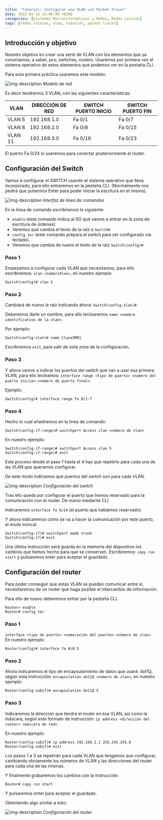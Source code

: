 ```yaml
---
title: "Tutorial: Configurar una VLAN con Packet Tracer" 
date: 2022-02-16 12:00:00 +0100
categories: [Sistemas Microinformáticos y Redes, Redes Locales]
tags: [redes locales, vlan, tutorial, packet tracer]
---
```


## Introducción y objetivo

Nuestro objetivo es crear una serie de VLAN con los elementos que ya conocíamos, a saber, pcs, switches, routers. Usaremos por primera vez el sistema operativo de estos elementos que podemos ver en la pestaña CLI.

Para esta primera práctica usaremos este modelo:

![img-description](/assets/img/tutorial-vlan-packet-tracer/modeloVlan.png)
_Modelo de red_

Es decir tendremos 3 VLAN, con las siguientes características:

| VLAN | DIRECCIÓN DE RED | SWITCH PUERTO INICIO | SWITCH PUERTO FIN |
|---|---|---|---|
| VLAN 5 | 192.168.1.0 | Fa 0/1 | Fa 0/7 |
| VLAN 8 | 192.168.2.0 | Fa 0/8 | Fa 0/15 |
| VLAN 11 | 192.168.3.0 | Fa 0/16 | Fa 0/23 |

El puerto Fa 0/24 lo usaremos para conectar posteriormente el router.

## Configuración del Switch

Vamos a configurar el SWITCH usando el sistema operativo que lleva incorporado, para ello entraremos en la pestaña CLI. (Normalmente nos pedirá que pulsemos Enter para poder iniciar la escritura en el mismo).

![img-description](/assets/img/tutorial-vlan-packet-tracer/consolaSwitch.png)
_Interfaz de línea de comandos_

En la línea de comando escribiremos lo siguiente:

- `enable` (este comando indica al SO que vamos a entrar en la zona de escritura de órdenes)
- Veremos que cambia el texto de la raíz a `Switch#`.
- `config ter` (este comando prepara el switch para ser configurado vía teclado).
- Veremos que cambia de nuevo el texto de la raíz `Switch(config)#`.

### Paso 1

Empezamos a configurar cada VLAN que necesitamos, para ello escribiremos: `vlan <númeroVlan>`, en nuestro ejemplo: 

```console
Switch(config)# vlan 5
```

### Paso 2

Cambiará de nuevo la raíz indicando ahora: `Switch(config-vlan)#`.

Deberemos darle un nombre, para ello teclearemos `name <nombre identificativo de la vlan>`.

Por ejemplo:

```console
Switch(config-vlan)# name ClaseSMR1
```

Escribiremos `exit`, para salir de esta zona de la configuración.

### Paso 3

Y ahora vamos a indicar los puertos del switch que van a usar esa primera VLAN, para ello tecleamos: `interface range <tipo de puerto> <número del puerto inicio>-<número de puerto final>`.

Ejemplo: 

```console
Switch(config)# interface range fa 0/1-7
```

### Paso 4

Hecho lo cual añadiremos en la línea de comando:

```console
Switch(config-if-range)# switchport Access vlan <número de vlan>
```


En nuestro ejemplo:

```console
Switch(config-if-range)# switchport Access vlan 5
Switch(config-if-range)# exit
```

Este proceso desde el paso 1 hasta el 4 hay que repetirlo para cada una de las VLAN que queramos configurar. 

De este modo indicamos qué puertos del switch son para cada VLAN.


![img-description](/assets/img/tutorial-vlan-packet-tracer/configuracionSwitch.png)
_Configuración del switch_

Tras ello queda por configurar el puerto que hemos reservado para la comunicación con el router.
De nuevo mediante CLI.

Indicaremos `interface fa 0/24` (el puerto que habíamos reservado).

Y ahora indicaremos cómo se va a hacer la comunicación por este puerto, el modo troncal.

```console
Switch(config-if)# switchport mode trunk
Switch(config-if)# exit
```

Una última instrucción será guarda en la memoria del dispositivo los cambios que hemos hecho para que se conserven. Escribiremos: `copy run start` y pulsaremos enter para aceptar el guardado.

## Configuración del router

Para poder conseguir que estas VLAN se puedan comunicar entre sí, necesitaremos de un router que haga posible el intercambio de información.

Para ello de nuevo deberemos entrar por la pestaña CLI.

```console
Router> enable
Router# config ter
```

### Paso 1

`interface <tipo de puerto> <numeración del puerto>.<número de vlan>`. En nuestro ejemplo: 

```console
Router(config)# interface fa 0/0.5
```

### Paso 2

Ahora indicaremos el tipo de encapsulamiento de datos que usará: dot1Q, según esta instrucción:
`encapsulation dot1Q <número de vlan>`, en nuestro ejemplo:

```console
Router(config-subif)# encapsulation dot1Q 5
```

### Paso 3

Indicaremos la dirección que tendrá el router en esa VLAN, así como la máscara, según este formato de instrucción: `ip address <dirección del router> <máscara de red>`.

En nuestro ejemplo:

```console
Router(config-subif)# ip address 192.168.1.1 255.255.255.0
Router(config-subif)# exit
```

Los pasos 1 a 3 se repetirán para cada VLAN que tengamos que configurar, cambiando obviamente los números de VLAN y las direcciones del router para cada una de las mismas.

Y finalmente grabaremos los cambios con la instrucción: 

```console
Router# copy run start
``` 

Y pulsaremos enter para aceptar el guardado. 

Obteniendo algo similar a esto:

![img-description](/assets/img/tutorial-vlan-packet-tracer/configuracionRouter.png)
_Configuración del router_